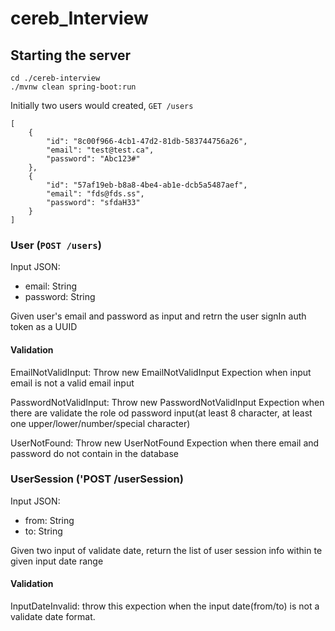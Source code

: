 # cereb_Interview

## Starting the server
```
cd ./cereb-interview
./mvnw clean spring-boot:run
```

Initially two users would created, 
`GET /users`


```
[
    {
        "id": "8c00f966-4cb1-47d2-81db-583744756a26",
        "email": "test@test.ca",
        "password": "Abc123#"
    },
    {
        "id": "57af19eb-b8a8-4be4-ab1e-dcb5a5487aef",
        "email": "fds@fds.ss",
        "password": "sfdaH33"
    }
]
```

### User (`POST /users`)
Input JSON: 
  - email: String
  - password: String 
  
Given user's email and password as input and retrn the user signIn auth token as a UUID

#### Validation
EmailNotValidInput: Throw new EmailNotValidInput Expection when input email is not a valid email input

PasswordNotValidInput: Throw new PasswordNotValidInput Expection when there are validate the role od password input(at least 8 character, at least one upper/lower/number/special character)

UserNotFound: Throw new UserNotFound Expection when there email and password do not contain in the database


### UserSession ('POST /userSession)
Input JSON: 
  - from: String
  - to: String
 
Given two input of validate date, return the list of user session info within te given input date range

#### Validation
InputDateInvalid: throw this expection when the input date(from/to) is not a validate date format.

